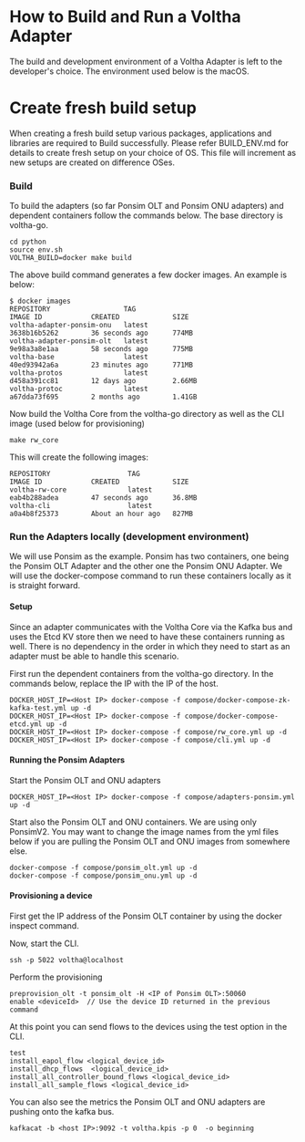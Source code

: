 # How to Build and Run a Voltha Adapter

The build and development environment of a Voltha Adapter is left to the developer's choice.  The 
environment used below is the macOS. 

# Create fresh build setup
When creating a fresh build setup various packages, applications and libraries are required to Build successfully. Please refer BUILD_ENV.md for details to create fresh setup on your choice of OS. This file will increment as new setups are created on difference OSes.

### Build

To build the adapters (so far Ponsim OLT and Ponsim ONU adapters) and dependent containers follow 
the commands below. The base directory is voltha-go. 

```
cd python
source env.sh
VOLTHA_BUILD=docker make build
```

The above build command generates a few docker images. An example is below:

```
$ docker images
REPOSITORY                  TAG                                        IMAGE ID            CREATED             SIZE
voltha-adapter-ponsim-onu   latest                                     3638b16b5262        36 seconds ago      774MB
voltha-adapter-ponsim-olt   latest                                     9e98a3a8e1aa        58 seconds ago      775MB
voltha-base                 latest                                     40ed93942a6a        23 minutes ago      771MB
voltha-protos               latest                                     d458a391cc81        12 days ago         2.66MB
voltha-protoc               latest                                     a67dda73f695        2 months ago        1.41GB
```

Now build the Voltha Core from the voltha-go directory as well as the CLI image (used below for provisioning)
```
make rw_core
```

This will create the following images:
```
REPOSITORY                   TAG                                        IMAGE ID            CREATED             SIZE
voltha-rw-core               latest                                     eab4b288adea        47 seconds ago      36.8MB
voltha-cli                   latest                                     a0a4b8f25373        About an hour ago   827MB
```

### Run the Adapters locally (development environment)

We will use Ponsim as the example.  Ponsim has two containers, one being the Ponsim OLT Adapter and 
the other one the Ponsim ONU Adapter. We will use the docker-compose command to run these containers locally 
as it is straight forward.

#### Setup
Since an adapter communicates with the Voltha Core via the Kafka bus and uses the Etcd KV store then we 
need to have these containers running as well.   There is no dependency in the order in which they need to 
start as an adapter must be able to handle this scenario. 
 
First run the dependent containers from the voltha-go directory. In the commands below, replace the IP 
with the IP of the host.
```
DOCKER_HOST_IP=<Host IP> docker-compose -f compose/docker-compose-zk-kafka-test.yml up -d
DOCKER_HOST_IP=<Host IP> docker-compose -f compose/docker-compose-etcd.yml up -d
DOCKER_HOST_IP=<Host IP> docker-compose -f compose/rw_core.yml up -d
DOCKER_HOST_IP=<Host IP> docker-compose -f compose/cli.yml up -d
```
#### Running the Ponsim Adapters

Start the Ponsim OLT and ONU adapters
```
DOCKER_HOST_IP=<Host IP> docker-compose -f compose/adapters-ponsim.yml up -d
```

Start also the Ponsim OLT and ONU containers.  We are using only PonsimV2. You may want to change the 
image names from the yml files below if you are pulling the Ponsim OLT and ONU images from somewhere else.

```
docker-compose -f compose/ponsim_olt.yml up -d
docker-compose -f compose/ponsim_onu.yml up -d
```

#### Provisioning a device

First get the IP address of the Ponsim OLT container by using the docker inspect command.

Now, start the CLI.

```$xslt
ssh -p 5022 voltha@localhost
```

Perform the provisioning

```$xslt
preprovision_olt -t ponsim_olt -H <IP of Ponsim OLT>:50060
enable <deviceId>  // Use the device ID returned in the previous command
```

At this point you can send flows to the devices using the test option in the CLI. 
```$xslt
test
install_eapol_flow <logical_device_id>
install_dhcp_flows  <logical_device_id>
install_all_controller_bound_flows <logical_device_id>
install_all_sample_flows <logical_device_id>
```

You can also see the metrics the Ponsim OLT and ONU adapters are pushing onto the kafka bus.

```$xslt
kafkacat -b <host IP>:9092 -t voltha.kpis -p 0  -o beginning
```

